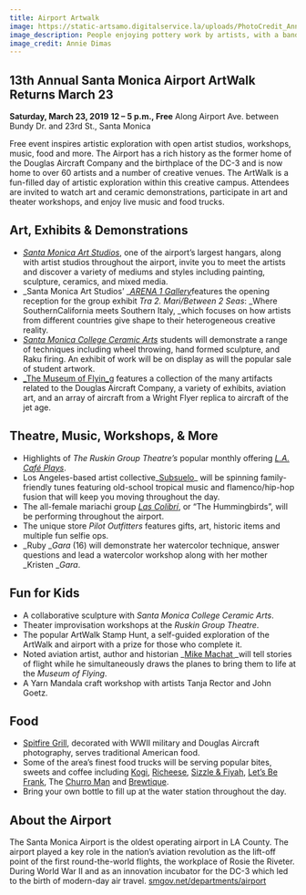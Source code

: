 ```yaml
---
title: Airport Artwalk
image: https://static-artsamo.digitalservice.la/uploads/PhotoCredit_AnnieDimas3.jpg
image_description: People enjoying pottery work by artists, with a band playing music in the background
image_credit: Annie Dimas
---
```


13th Annual Santa Monica Airport ArtWalk Returns March 23
---------------------------------------------------------

**Saturday, March 23, 2019**
**12 – 5 p.m., Free**
Along Airport Ave. between Bundy Dr. and 23rd St., Santa Monica

Free event inspires artistic exploration with open artist studios, workshops, music, food and more. The Airport has a rich history as the former home of the Douglas Aircraft Company and the birthplace of the DC-3 and is now home to over 60 artists and a number of creative venues. The ArtWalk is a fun-filled day of artistic exploration within this creative campus. Attendees are invited to watch art and ceramic demonstrations, participate in art and theater workshops, and enjoy live music and food trucks.

Art, Exhibits & Demonstrations 
-------------------------------

*   [_Santa Monica Art Studios_](http://www.santamonicaartstudios.com/), one of the airport’s largest hangars, along with artist studios throughout the airport, invite you to meet the artists and discover a variety of mediums and styles including painting, sculpture, ceramics, and mixed media.  
*   _Santa Monica Art Studios’ _[_ARENA 1 Gallery_](http://arena1gallery.com/women-look-out/)features the opening reception for the group exhibit _Tra 2. Mari/Between 2 Seas_: _Where SouthernCalifornia meets Southern Italy, _which focuses on how artists from different countries give shape to their heterogeneous creative reality. 
*   [_Santa Monica College Ceramic Arts_](http://homepage.smc.edu/phillips_franklyn/images/Ceramics_Department.htm) students will demonstrate a range of techniques including wheel throwing, hand formed sculpture, and Raku firing. An exhibit of work will be on display as will the popular sale of student artwork.  
*   [_The Museum of Flyin_g](http://www.museumofflying.org/) features a collection of the many artifacts related to the Douglas Aircraft Company, a variety of exhibits, aviation art, and an array of aircraft from a Wright Flyer replica to aircraft of the jet age.

Theatre, Music, Workshops, & More 
----------------------------------

*   Highlights of _The Ruskin Group Theatre’s_ popular monthly offering [_L.A. Café Plays_](http://www.ruskingrouptheatre.com/l-a-cafe-plays/).
*   Los Angeles-based artist collective_[Subsuelo](http://www.subsuelo.org/)_ will be spinning family-friendly tunes featuring old-school tropical music and flamenco/hip-hop fusion that will keep you moving throughout the day. 
*   The all-female mariachi group _[Las Colibrí](https://www.lascolibri.com/)_, or “The Hummingbirds”, will be performing throughout the airport. 
*   The unique store _Pilot Outfitters_ features gifts, art, historic items and multiple fun selfie ops. 
*   _Ruby __Gara_ (16) will demonstrate her watercolor technique, answer questions and lead a watercolor workshop along with her mother _Kristen __Gara_.

Fun for Kids 
-------------

*   A collaborative sculpture with _Santa Monica College Ceramic Arts_.
*   Theater improvisation workshops at the _Ruskin Group Theatre_.
*   The popular ArtWalk Stamp Hunt, a self-guided exploration of the ArtWalk and airport with a prize for those who complete it.
*   Noted aviation artist, author and historian _[Mike Machat ](http://www.mikemachatonline.com/)_will tell stories of flight while he simultaneously draws the planes to bring them to life at the _Museum of Flying_.
*   A Yarn Mandala craft workshop with artists Tanja Rector and John Goetz. 

Food
----

*   [Spitfire Grill](http://spitfiregrill.net/index.html), decorated with WWII military and Douglas Aircraft photography, serves traditional American food. 
*   Some of the area’s finest food trucks will be serving popular bites, sweets and coffee including [Kogi](http://kogibbq.com/menu/), [Richeese](https://www.richeeze.net/menu/), [Sizzle & Fiyah](https://roaminghunger.com/sizzle-fiyah/), [Let’s Be Frank](http://letsbefrankdogs.com/dog/menu/), The [Churro Man](http://elchurroman.com/) and [Brewtique](http://www.brewtiquela.com/).
*   Bring your own bottle to fill up at the water station throughout the day.

About the Airport 
------------------

The Santa Monica Airport is the oldest operating airport in LA County. The airport played a key role in the nation’s aviation revolution as the lift-off point of the first round-the-world flights, the workplace of Rosie the Riveter. During World War II and as an innovation incubator for the DC-3 which led to the birth of modern-day air travel. <a href="https://www.smgov.net/departments/airport/">smgov.net/departments/airport</a>
